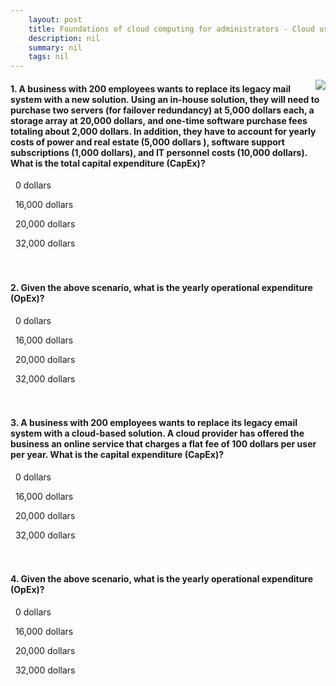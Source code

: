 ```yaml
---
    layout: post
    title: Foundations of cloud computing for administrators - Cloud use cases
    description: nil
    summary: nil
    tags: nil
---
```



 <a target="_blank" href="https://docs.microsoft.com/en-us/learn/modules/cmu-cloud-admin-overview/07-economics/"><i class="fas fa-external-link-alt"></i> </a>
 <img align="right" src="https://docs.microsoft.com/en-us/learn/achievements/cmu-cloud-admin/cloud-admin-overview.svg">
####  1. A business with 200 employees wants to replace its legacy  mail system with a new solution. Using an in-house solution, they will need to purchase two servers (for failover redundancy) at 5,000 dollars each, a storage array at 20,000 dollars, and one-time software purchase fees totaling about 2,000 dollars. In addition, they have to account for yearly costs of power and real estate (5,000 dollars ), software support subscriptions (1,000 dollars), and IT personnel costs (10,000 dollars). What is the total capital expenditure (CapEx)?


<i class='far fa-square'></i> &nbsp;&nbsp;0 dollars

<i class='far fa-square'></i> &nbsp;&nbsp;16,000 dollars

<i class='far fa-square'></i> &nbsp;&nbsp;20,000 dollars

<i class='fas fa-check-square' style='color: Dodgerblue;'></i> &nbsp;&nbsp;32,000 dollars
<br />
<br />
<br />

####  2. Given the above scenario, what is the yearly operational expenditure (OpEx)?


<i class='far fa-square'></i> &nbsp;&nbsp;0 dollars

<i class='fas fa-check-square' style='color: Dodgerblue;'></i> &nbsp;&nbsp;16,000 dollars

<i class='far fa-square'></i> &nbsp;&nbsp;20,000 dollars

<i class='far fa-square'></i> &nbsp;&nbsp;32,000 dollars
<br />
<br />
<br />

####  3. A business with 200 employees wants to replace its legacy email system with a cloud-based solution. A cloud provider has offered the business an online service that charges a flat fee of 100 dollars per user per year. What is the capital expenditure (CapEx)?


<i class='fas fa-check-square' style='color: Dodgerblue;'></i> &nbsp;&nbsp;0 dollars

<i class='far fa-square'></i> &nbsp;&nbsp;16,000 dollars

<i class='far fa-square'></i> &nbsp;&nbsp;20,000 dollars

<i class='far fa-square'></i> &nbsp;&nbsp;32,000 dollars
<br />
<br />
<br />

####  4. Given the above scenario, what is the yearly operational expenditure (OpEx)?


<i class='far fa-square'></i> &nbsp;&nbsp;0 dollars

<i class='far fa-square'></i> &nbsp;&nbsp;16,000 dollars

<i class='fas fa-check-square' style='color: Dodgerblue;'></i> &nbsp;&nbsp;20,000 dollars

<i class='far fa-square'></i> &nbsp;&nbsp;32,000 dollars
<br />
<br />
<br />
